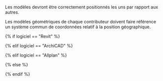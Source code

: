 
Les modèles devront être correctement positionnés les uns par rapport aux autres.

Les modèles géométriques de chaque contributeur doivent faire référence un système commun de coordonnées relatif à la position géographique.

{% if logiciel == "Revit" %}

{% elif logiciel == "ArchiCAD" %}

{% elif logiciel == "Allplan" %}

{% else %}

{% endif %}